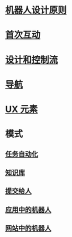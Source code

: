 # [机器人设计原则](../bot-service-design-principles.md)
# [首次互动](../bot-service-design-first-interaction.md)
# [设计和控制流](../bot-service-design-conversation-flow.md)
# [导航](../bot-service-design-navigation.md)
# [UX 元素](../bot-service-design-user-experience.md)
# 模式
## [任务自动化](../bot-service-design-pattern-task-automation.md)
## [知识库](../bot-service-design-pattern-knowledge-base.md)
## [提交给人](../bot-service-design-pattern-handoff-human.md)
## [应用中的机器人](../bot-service-design-pattern-embed-app.md)
## [网站中的机器人](../bot-service-design-pattern-embed-web-site.md)
